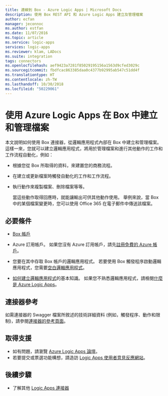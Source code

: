 ```yaml
---
title: 連線到 Box - Azure Logic Apps | Microsoft Docs
description: 使用 Box REST API 和 Azure Logic Apps 建立及管理檔案
author: ecfan
manager: jeconnoc
ms.author: estfan
ms.date: 11/07/2016
ms.topic: article
ms.service: logic-apps
services: logic-apps
ms.reviewer: klam, LADocs
ms.suite: integration
tags: connectors
ms.openlocfilehash: aef9423a7281f85029195156a1563d9cfed3029c
ms.sourcegitcommit: fbdfcac863385daa0c4377b92995ab547c51dd4f
ms.translationtype: HT
ms.contentlocale: zh-TW
ms.lasthandoff: 10/30/2018
ms.locfileid: "50229061"
---
```

# <a name="create-and-manage-files-in-box-with-azure-logic-apps"></a>使用 Azure Logic Apps 在 Box 中建立和管理檔案

本文說明如何使用 Box 連接器，從邏輯應用程式內部在 Box 中建立和管理檔案。 這樣一來，您就可以建立邏輯應用程式，將用於管理檔案和進行其他動作的工作和工作流程自動化，例如：

* 根據您從 Box 所取得的資料，來建置您的商務流程。 

* 在建立或更新檔案時觸發自動化的工作和工作流程。

* 執行動作來複製檔案、刪除檔案等等。 

  當這些動作取得回應時，就能讓輸出可供其他動作使用。 
  舉例來說，當 Box 中的某個檔案變更時，您可以使用 Office 365 在電子郵件中傳送該檔案。

## <a name="prerequisites"></a>必要條件

* [Box 帳戶](https://www.box.com/home)

* Azure 訂用帳戶。 如果您沒有 Azure 訂用帳戶，請先<a href="https://azure.microsoft.com/free/" target="_blank">註冊免費的 Azure 帳戶</a>。 

* 您要在其中存取 Box 帳戶的邏輯應用程式。 若要使用 Box 觸發程序啟動邏輯應用程式，您需要[空白邏輯應用程式](../logic-apps/quickstart-create-first-logic-app-workflow.md)。 

* [如何建立邏輯應用程式](../logic-apps/quickstart-create-first-logic-app-workflow.md)的基本知識。
如果您不熟悉邏輯應用程式，請檢閱[什麼是 Azure Logic Apps](../logic-apps/logic-apps-overview.md)。

## <a name="connector-reference"></a>連接器參考

如需連接器的 Swagger 檔案所敘述的技術詳細資料 (例如，觸發程序、動作和限制)，請參閱[連接器的參考頁面](/connectors/box/)。 

## <a name="get-support"></a>取得支援

* 如有問題，請瀏覽 [Azure Logic Apps 論壇](https://social.msdn.microsoft.com/Forums/en-US/home?forum=azurelogicapps)。
* 若要提交或票選功能構想，請造訪 [Logic Apps 使用者意見反應網站](https://aka.ms/logicapps-wish)。

## <a name="next-steps"></a>後續步驟

* 了解其他 [Logic Apps 連接器](../connectors/apis-list.md)